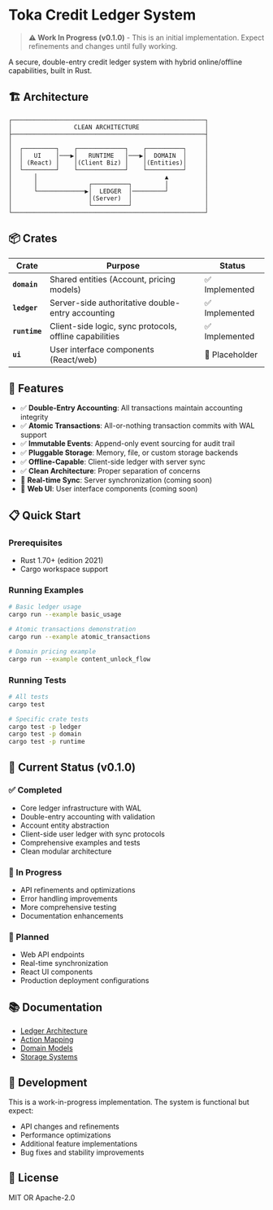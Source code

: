 # Toka Credit Ledger System

> **⚠️ Work In Progress (v0.1.0)** - This is an initial implementation. Expect refinements and changes until fully working.

A secure, double-entry credit ledger system with hybrid online/offline capabilities, built in Rust.

## 🏗️ Architecture

```
┌─────────────────────────────────────────────────────┐
│                 CLEAN ARCHITECTURE                  │
├─────────────────────────────────────────────────────┤
│                                                     │
│  ┌─────────┐    ┌─────────────┐    ┌──────────┐     │
│  │   UI    │───▶│   RUNTIME   │───▶│  DOMAIN  │     │
│  │ (React) │    │(Client Biz) │    │(Entities)│     │
│  └─────────┘    └─────────────┘    └──────────┘     │
│      │                                   ▲          │
│      │              ┌──────────┐         │          │
│      └─────────────▶│  LEDGER  │─────────┘          │
│                     │(Server)  │                    │
│                     └──────────┘                    │
└─────────────────────────────────────────────────────┘
```

## 📦 Crates

| Crate | Purpose | Status |
|-------|---------|--------|
| **`domain`** | Shared entities (Account, pricing models) | ✅ Implemented |
| **`ledger`** | Server-side authoritative double-entry accounting | ✅ Implemented |
| **`runtime`** | Client-side logic, sync protocols, offline capabilities | ✅ Implemented |
| **`ui`** | User interface components (React/web) | 🚧 Placeholder |

## 🚀 Features

- ✅ **Double-Entry Accounting**: All transactions maintain accounting integrity
- ✅ **Atomic Transactions**: All-or-nothing transaction commits with WAL support
- ✅ **Immutable Events**: Append-only event sourcing for audit trail
- ✅ **Pluggable Storage**: Memory, file, or custom storage backends
- ✅ **Offline-Capable**: Client-side ledger with server sync
- ✅ **Clean Architecture**: Proper separation of concerns
- 🚧 **Real-time Sync**: Server synchronization (coming soon)
- 🚧 **Web UI**: User interface components (coming soon)

## 📋 Quick Start

### Prerequisites
- Rust 1.70+ (edition 2021)
- Cargo workspace support

### Running Examples

```bash
# Basic ledger usage
cargo run --example basic_usage

# Atomic transactions demonstration  
cargo run --example atomic_transactions

# Domain pricing example
cargo run --example content_unlock_flow
```

### Running Tests

```bash
# All tests
cargo test

# Specific crate tests
cargo test -p ledger
cargo test -p domain
cargo test -p runtime
```

## 🎯 Current Status (v0.1.0)

### ✅ Completed
- Core ledger infrastructure with WAL
- Double-entry accounting with validation
- Account entity abstraction
- Client-side user ledger with sync protocols
- Comprehensive examples and tests
- Clean modular architecture

### 🚧 In Progress
- API refinements and optimizations
- Error handling improvements
- More comprehensive testing
- Documentation enhancements

### 📅 Planned
- Web API endpoints
- Real-time synchronization
- React UI components
- Production deployment configurations

## 📚 Documentation

- [Ledger Architecture](crates/ledger/HYBRID_LEDGER.md)
- [Action Mapping](docs/ledger_action_mapping.md)
- [Domain Models](crates/domain/README.md)
- [Storage Systems](crates/ledger/README.md)

## 🤝 Development

This is a work-in-progress implementation. The system is functional but expect:
- API changes and refinements
- Performance optimizations
- Additional feature implementations
- Bug fixes and stability improvements

## 📄 License

MIT OR Apache-2.0 